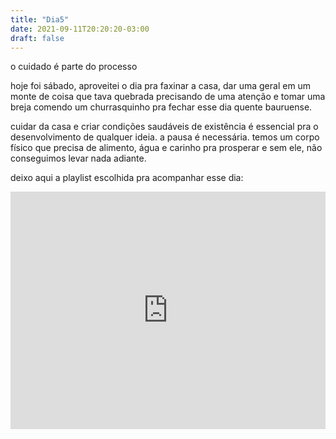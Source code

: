 ```yaml
---
title: "Dia5"
date: 2021-09-11T20:20:20-03:00
draft: false
---
```


o cuidado é parte do processo

hoje foi sábado, aproveitei o dia pra faxinar a casa, dar uma geral em um monte de coisa que tava quebrada precisando de uma atenção e tomar uma breja comendo um churrasquinho pra fechar esse dia quente bauruense.

cuidar da casa e criar condições saudáveis de existência é essencial pra o desenvolvimento de qualquer ideia. a pausa é necessária. temos um corpo físico que precisa de alimento, água e carinho pra prosperar e sem ele, não conseguimos levar nada adiante. 

deixo aqui a playlist escolhida pra acompanhar esse dia: 

<iframe src="https://open.spotify.com/embed/playlist/2exq7Yb0D0K5Vuc5dUVqbr?theme=0" width="100%" height="380" frameBorder="0" allowtransparency="true" allow="encrypted-media"></iframe>